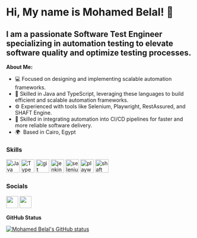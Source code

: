 Hi, My name is Mohamed Belal! 👋
===================================================================================================================================

I am a passionate Software Test Engineer specializing in automation testing to elevate software quality and optimize testing processes.
-------------------------------------------------
**About Me:**
* 💻 Focused on designing and implementing scalable automation frameworks.
* 🤖 Skilled in Java and TypeScript, leveraging these languages to build efficient and scalable automation frameworks.
* ⚙️ Experienced with tools like Selenium, Playwright, RestAssured, and SHAFT Engine.
* 🌟 Skilled in integrating automation into CI/CD pipelines for faster and more reliable software delivery.
* 🌍  Based in Cairo, Egypt

### Skills

<p align="left">
<a href="https://www.oracle.com/java/" target="_blank" rel="noreferrer"><img src="https://raw.githubusercontent.com/danielcranney/readme-generator/main/public/icons/skills/java-colored.svg" width="36" height="36" alt="Java" /></a>
<a href="https://www.typescriptlang.org/" target="_blank" rel="noreferrer"><img src="https://raw.githubusercontent.com/danielcranney/readme-generator/main/public/icons/skills/typescript-colored.svg" width="36" height="36" alt="TypeScript" /></a>
<a href="https://git-scm.com/" target="_blank" rel="noreferrer"> <img src="https://www.vectorlogo.zone/logos/git-scm/git-scm-icon.svg" alt="git" width="36" height="36"/></a>
<a href="https://www.jenkins.io" target="_blank" rel="noreferrer"> <img src="https://www.vectorlogo.zone/logos/jenkins/jenkins-icon.svg" alt="jenkins" width="36" height="36"/></a>
<a href="https://www.selenium.dev" target="_blank" rel="noreferrer"> <img src="https://raw.githubusercontent.com/detain/svg-logos/780f25886640cef088af994181646db2f6b1a3f8/svg/selenium-logo.svg" alt="selenium" width="36" height="36"/></a>
<a href="https://playwright.dev/" target="_blank" rel="noreferrer"> <img src="https://encrypted-tbn0.gstatic.com/images?q=tbn:ANd9GcQLETrWgUD5uehhRl_GBTDoZj-pdnQl_VoxaA&s" alt="playwright" width="36" height="36"/></a>
<a href="https://github.com/ShaftHQ/SHAFT_ENGINE" target="_blank" rel="noreferrer"> <img src="https://avatars.githubusercontent.com/u/107793399?s=280&v=4" alt="shaft" width="36" height="36"/></a>
</p>


### Socials

<p align="left">
<a href="https://www.linkedin.com/in/mohamedbelal98/" target="_blank" rel="noreferrer"><img src="https://raw.githubusercontent.com/danielcranney/readme-generator/main/public/icons/socials/linkedin.svg" width="32" height="32" /></a>
<a href="https://github.com/mohamedbelal98" target="_blank" rel="noreferrer"><img src="https://raw.githubusercontent.com/danielcranney/readme-generator/main/public/icons/socials/github.svg" width="32" height="32" /></a>

<b>GitHub Status</b>

<a href="http://www.github.com/mohamedbelal98"> 
  <img src="https://github-readme-stats.vercel.app/api?username=mohamedbelal98&show_icons=true&hide=prs,issues,&title_color=0891b2&text_color=ffffff&icon_color=0891b2&bg_color=1c1917&hide_border=true&show_icons=true" alt="Mohamed Belal's GitHub status" /> 
</a>
